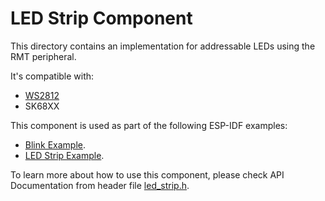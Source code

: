 # LED Strip Component

This directory contains an implementation for addressable LEDs using the RMT peripheral.

It's compatible with:

* [WS2812](http://www.world-semi.com/Certifications/WS2812B.html)
* SK68XX

This component is used as part of the following ESP-IDF examples:
- [Blink Example](../../get-started/blink).
- [LED Strip Example](../../peripherals/rmt/led_strip).

To learn more about how to use this component, please check API Documentation from header file [led_strip.h](./include/led_strip.h).
